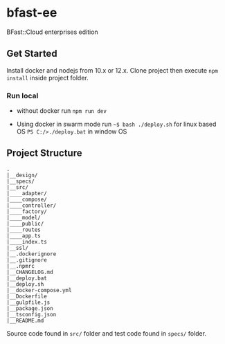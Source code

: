 # bfast-ee

BFast::Cloud enterprises edition

## Get Started
Install docker and nodejs from 10.x or 12.x. Clone project then execute `npm install` inside project folder.

### Run local
* without docker run `npm run dev` 

* Using docker in swarm mode run `~$ bash ./deploy.sh` for linux based OS `PS C:/>./deploy.bat` in window OS

## Project Structure
```shell script
.
|__design/
|__specs/
|__src/
|____adapter/
|____compose/
|____controller/
|____factory/
|____model/
|____public/
|____routes
|____app.ts
|____index.ts
|__ssl/
|__.dockerignore
|__.gitignore
|__.npmrc
|__CHANGELOG.md
|__deploy.bat
|__deploy.sh
|__docker-compose.yml
|__Dockerfile
|__gulpfile.js
|__package.json
|__tsconfig.json
|__README.md
```
Source code found in `src/` folder and test code found in `specs/` folder.



